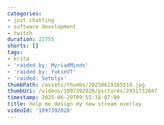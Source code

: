 ```yaml
---
categories:
- just chatting
- software development
- twitch
duration: 22755
shorts: []
tags:
- krita
- 'raided by: MyriadMinds'
- 'raided by: YukieVT'
- 'raided: Setolyx'
thumbPath: /assets/thumbs/20250629165518.jpg
thumbUri: /videos/1097392028/pictures/2031732647
timestamp: 2025-06-29T09:55:18-07:00
title: help me design my new stream overlay
videoId: '1097392028'
---
```

